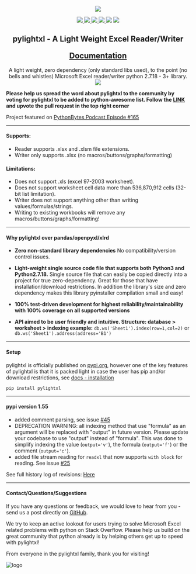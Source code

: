 <p align="center">
    <img src="doc/source/_static/header_logo.gif" />
</p>

<p align="center">
    <a href="https://app.circleci.com/pipelines/github/PydPiper/pylightxl" alt="build">
        <img src="https://img.shields.io/circleci/build/gh/PydPiper/pylightxl" />
    </a>
    <a href="https://codecov.io/gh/PydPiper/pylightxl" alt="codecov">
        <img src="https://img.shields.io/codecov/c/github/PydPiper/pylightxl/master" />
    </a>
    <a href="https://pypi.org/project/pylightxl/" alt="pypi">
        <img src="https://img.shields.io/pypi/v/pylightxl" />
    </a>
    <a href="https://pypi.org/project/pylightxl/" alt="downloads">
        <img src="https://img.shields.io/pypi/dm/pylightxl" />
    </a>
    <a alt="python">
        <img src="https://img.shields.io/pypi/pyversions/pylightxl" />
    </a>
    <a alt="license">
        <img src="https://img.shields.io/github/license/PydPiper/pylightxl" />
    </a>
</p>

<h2 align="center">
    <p>
        pylightxl - A Light Weight Excel Reader/Writer
    </p>
    <a href="https://pylightxl.readthedocs.io/en/latest/quickstart.html">
        Documentation
    </a>
</h2>

<p align="center">
    <a>
        A light weight, zero dependency (only standard libs used), to the point (no bells and whistles) 
        Microsoft Excel reader/writer python 2.7.18 - 3+ library.
    </a>
    <img src="doc/source/_static/readme_demo.gif" />
</p>


**Please help us spread the word about pylightxl to the community by voting for pylightxl to be added
to python-awesome list. Follow the [LINK](https://github.com/vinta/awesome-python/pull/1449) and upvote
the pull request in the top right corner**

Project featured on [PythonBytes Podcast Episode #165](https://pythonbytes.fm/episodes/show/165/ranges-as-dictionary-keys-oh-my)

---

#### **Supports**:
 - Reader supports .xlsx and .xlsm file extensions.
 - Writer only supports .xlsx (no macros/buttons/graphs/formatting) 

#### **Limitations**:
 - Does not support .xls (excel 97-2003 worksheet).
 - Does not support worksheet cell data more than 536,870,912 cells (32-bit list limitation).
 - Writer does not support anything other than writing values/formulas/strings.
 - Writing to existing workbooks will remove any macros/buttons/graphs/formatting!

---

#### **Why pylightxl over pandas/openpyxl/xlrd**

- **Zero non-standard library dependencies** 
  No compatibility/version control issues.

- **Light-weight single source code file that supports both Python3 and Python2.7.18.** 
  Single source file that can easily be copied directly into a project for true zero-dependency. 
  Great for those that have installation/download restrictions. 
  In addition the library's size and zero dependency makes this library pyinstaller compilation small and easy!

- **100% test-driven development for highest reliability/maintainability with 100% coverage on all supported versions**

- **API aimed to be user friendly and intuitive. Structure: database > worksheet > indexing example:**
   ``db.ws('Sheet1').index(row=1,col=2)``  or ``db.ws('Sheet1').address(address='B1')``

---

#### **Setup**
pylightxl is officially published on [pypi.org](https://pypi.org), however one of the
key features of pylightxl is that it is packed light in case the user has pip
and/or download restrictions, see [docs - installation](https://pylightxl.readthedocs.io/en/latest/installation.html)

```pip install pylightxl```

---

#### **pypi version 1.55**

- added comment parsing, see issue [#45](https://github.com/PydPiper/pylightxl/issues/41)
- DEPRECATION WARNING: all indexing method that use "formula" as an argument will be replaced
  with "output" in future version. Please update your codebase to use "output" instead of "formula".
  This was done to simplify indexing the value (``output='v'``), the formula (``output='f'``) or the
  comment (``output='c'``).
- added file stream reading for ``readxl`` that now supports ``with block`` for reading. See issue [#25](https://github.com/PydPiper/pylightxl/issues/25)
  
See full history log of revisions: [Here](https://pylightxl.readthedocs.io/en/latest/revlog.html)

---

#### **Contact/Questions/Suggestions**
If you have any questions or feedback, we would love to hear from you - send us 
a post directly on [GitHub](https://github.com/PydPiper/pylightxl/issues/new?assignees=&labels=&template=pylightxl-issue-template.md&title=).

We try to keep an active lookout for users trying to solve Microsoft Excel related problems with
python on Stack Overflow. Please help us build on the great community that python already is by
helping others get up to speed with pylightxl!

From everyone in the pylightxl family, thank you for visiting!

![logo](doc/source/_static/logo.png)
